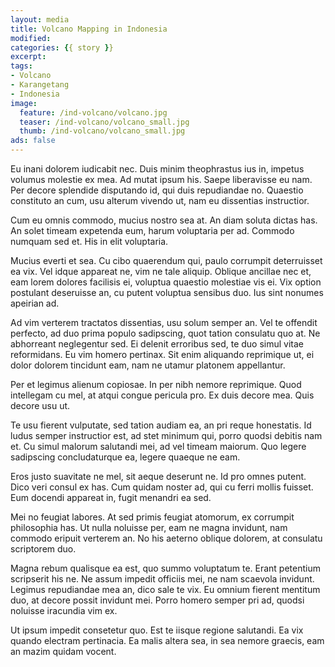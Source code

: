 ```yaml
---
layout: media
title: Volcano Mapping in Indonesia
modified:
categories: {{ story }}
excerpt:
tags:
- Volcano
- Karangetang
- Indonesia
image:
  feature: /ind-volcano/volcano.jpg
  teaser: /ind-volcano/volcano_small.jpg
  thumb: /ind-volcano/volcano_small.jpg
ads: false  
---
```


Eu inani dolorem iudicabit nec. Duis minim theophrastus ius in, impetus volumus molestie ex mea. Ad mutat ipsum his. Saepe liberavisse eu nam. Per decore splendide disputando id, qui duis repudiandae no. Quaestio constituto an cum, usu alterum vivendo ut, nam eu dissentias instructior.

Cum eu omnis commodo, mucius nostro sea at. An diam soluta dictas has. An solet timeam expetenda eum, harum voluptaria per ad. Commodo numquam sed et. His in elit voluptaria.

Mucius everti et sea. Cu cibo quaerendum qui, paulo corrumpit deterruisset ea vix. Vel idque appareat ne, vim ne tale aliquip. Oblique ancillae nec et, eam lorem dolores facilisis ei, voluptua quaestio molestiae vis ei. Vix option postulant deseruisse an, cu putent voluptua sensibus duo. Ius sint nonumes apeirian ad.

Ad vim verterem tractatos dissentias, usu solum semper an. Vel te offendit perfecto, ad duo prima populo sadipscing, quot tation consulatu quo at. Ne abhorreant neglegentur sed. Ei delenit erroribus sed, te duo simul vitae reformidans. Eu vim homero pertinax. Sit enim aliquando reprimique ut, ei dolor dolorem tincidunt eam, nam ne utamur platonem appellantur.

Per et legimus alienum copiosae. In per nibh nemore reprimique. Quod intellegam cu mel, at atqui congue pericula pro. Ex duis decore mea. Quis decore usu ut.

Te usu fierent vulputate, sed tation audiam ea, an pri reque honestatis. Id ludus semper instructior est, ad stet minimum qui, porro quodsi debitis nam et. Cu simul malorum salutandi mei, ad vel timeam maiorum. Quo legere sadipscing concludaturque ea, legere quaeque ne eam.

Eros justo suavitate ne mel, sit aeque deserunt ne. Id pro omnes putent. Dico veri consul ex has. Cum quidam noster ad, qui cu ferri mollis fuisset. Eum docendi appareat in, fugit menandri ea sed.

Mei no feugiat labores. At sed primis feugiat atomorum, ex corrumpit philosophia has. Ut nulla noluisse per, eam ne magna invidunt, nam commodo eripuit verterem an. No his aeterno oblique dolorem, at consulatu scriptorem duo.

Magna rebum qualisque ea est, quo summo voluptatum te. Erant petentium scripserit his ne. Ne assum impedit officiis mei, ne nam scaevola invidunt. Legimus repudiandae mea an, dico sale te vix. Eu omnium fierent mentitum duo, at decore possit invidunt mei. Porro homero semper pri ad, quodsi noluisse iracundia vim ex.

Ut ipsum impedit consetetur quo. Est te iisque regione salutandi. Ea vix quando electram pertinacia. Ea malis altera sea, in sea nemore graecis, eam an mazim quidam vocent.
